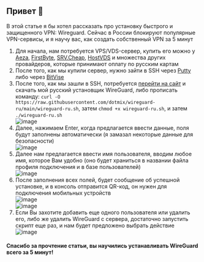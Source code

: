 ## Привет 👋
В этой статье я бы хотел рассказать про установку быстрого и защищенного VPN: Wireguard. Сейчас в России блокируют популярные VPN-сервисы, и я научу вас, как создать собственный VPN за 5 минут

1. Для начала, нам потребуется VPS/VDS-сервер, купить его можно у [Aeza](https://aeza.net/?ref=349240), [FirstByte](https://firstbyte.ru), [SRV.Cheap](https://srv.cheap), [HostVDS](https://hostvds.com) и множества других провайдеров, которые принимают оплату по русским картам  
2. После того, как мы купили сервер, нужно зайти в SSH через [Putty](https://www.chiark.greenend.org.uk/~sgtatham/putty/latest.html) либо через [BitVise](https://bitvise.com)  
3. После того, как мы зашли в SSH, потребуется [перейти на сайт](https://github.com/dotmix/wireguard-ru) и скачать мой русский установщик WireGuard, либо прописать команду: `curl -O https://raw.githubusercontent.com/dotmix/wireguard-ru/main/wireguard-ru.sh`, затем `chmod +x wireguard-ru.sh`, и затем `./wireguard-ru.sh`  
![image](https://user-images.githubusercontent.com/102430482/172452974-88b3812d-9602-42fc-a2bd-5fbf2d65f128.png)
4. Далее, нажимаем Enter, когда предлагается ввести данные, поля будут заполнены автоматически (я замазал некоторые данные для безопасности)  
![image](https://user-images.githubusercontent.com/102430482/172453659-41eb57f7-4c45-4961-ac69-3df93f0d0705.png)
5. Далее нам предлагается ввести имя пользователя, вводим любое имя, которое Вам удобно (оно будет храниться в названии файла профиля подключения и в базе пользователей)  
![image](https://user-images.githubusercontent.com/102430482/172453969-a74cd92b-e7fb-44c5-9577-4fafdda14b83.png)
6. После заполнения всех полей, будет сообщение об успешной установке, и в консоль отправится QR-код, он нужен для подключения мобильных устройств  
![image](https://user-images.githubusercontent.com/102430482/172454295-305b2fcf-6c53-439c-a230-5277eb48765a.png)  
![image](https://user-images.githubusercontent.com/102430482/172454334-60d131e9-6c99-47f3-badc-faa820582c6b.png)  
7. Если Вы захотите добавить еще одного пользователя или удалить его, либо же удалить WireGuard с сервера, достаточно запустить скрипт еще раз, и нам будет предложено выбрать действие  
![image](https://user-images.githubusercontent.com/102430482/172454522-e9632b90-aa1a-4265-9084-119918e811e2.png)

#### Спасибо за прочтение статьи, вы научились устанавливать WireGuard всего за 5 минут!
